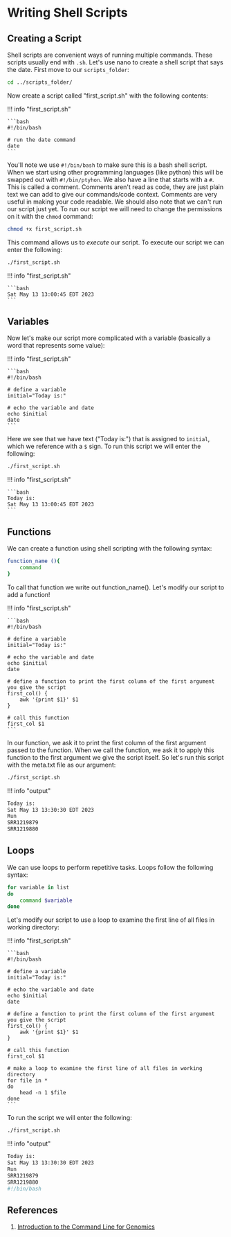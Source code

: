 # Writing Shell Scripts

## Creating a Script

Shell scripts are convenient ways of running multiple commands. These scripts usually end with `.sh`. Let's use nano to create a shell script that says the date. First move to our `scripts_folder`:

```bash 
cd ../scripts_folder/
```

Now create a script called "first_script.sh" with the following contents:


!!! info "first_script.sh"

    ```bash
    #!/bin/bash
    
    # run the date command
    date
    ```

You'll note we use `#!/bin/bash` to make sure this is a bash shell script. When we start using other programming languages (like python) this will be swapped out with `#!/bin/ptyhon`. We also have a line that starts with a `#`. This is called a comment. Comments aren't read as code, they are just plain text we can add to give our commands/code context. Comments are very useful in making your code readable. We should also note that we can't run our script just yet. To run our script we will need to change the permissions on it with the `chmod` command:

```bash
chmod +x first_script.sh 
```

This command allows us to *execute* our script. To execute our script we can enter the following:

```bash
./first_script.sh 
```

!!! info "first_script.sh"

    ```bash
    Sat May 13 13:00:45 EDT 2023
    ```
    
## Variables

Now let's make our script more complicated with a variable (basically a word that represents some value):

!!! info "first_script.sh"

    ```bash
    #!/bin/bash
    
    # define a variable
    initial="Today is:"
    
    # echo the variable and date
    echo $initial 
    date
    ```
    
Here we see that we have text ("Today is:") that is assigned to `initial`, which we reference with a `$` sign. To run this script we will enter the following:


```bash
./first_script.sh 
```

!!! info "first_script.sh"

    ```bash
    Today is:
    Sat May 13 13:00:45 EDT 2023
    ```

## Functions

We can create a function using shell scripting with the following syntax:

```bash
function_name (){
    command
}
```

To call that function we write out function_name(). Let's modify our script to add a function!

!!! info "first_script.sh"

    ```bash
    #!/bin/bash
    
    # define a variable
    initial="Today is:"
    
    # echo the variable and date
    echo $initial 
    date
    
    # define a function to print the first column of the first argument you give the script
    first_col() {
        awk '{print $1}' $1
    }
    
    # call this function
    first_col $1
    ```
    
In our function, we ask it to print the first column of the first argument passed to the function. When we call the function, we ask it to apply this function to the first argument we give the script itself. So let's run this script with the meta.txt file as our argument:

```bash
./first_script.sh
```


!!! info "output"

   ```bash
   Today is:
   Sat May 13 13:30:30 EDT 2023
   Run
   SRR1219879
   SRR1219880
   ```
   
## Loops

We can use loops to perform repetitive tasks. Loops follow the following syntax:

```bash
for variable in list
do
    command $variable
done
```

Let's modify our script to use a loop to examine the first line of all files in working directory:

!!! info "first_script.sh"

    ```bash
    #!/bin/bash
    
    # define a variable
    initial="Today is:"
    
    # echo the variable and date
    echo $initial 
    date
    
    # define a function to print the first column of the first argument you give the script
    first_col() {
        awk '{print $1}' $1
    }
    
    # call this function
    first_col $1
    
    # make a loop to examine the first line of all files in working directory
    for file in *
    do 
        head -n 1 $file
    done
    ```

To run the script we will enter the following:

```bash
./first_script.sh
```

!!! info "output"

   ```bash
   Today is:
   Sat May 13 13:30:30 EDT 2023
   Run
   SRR1219879
   SRR1219880
   #!/bin/bash
   ```


## References

1. [Introduction to the Command Line for Genomics](https://datacarpentry.org/shell-genomics/05-writing-scripts.html)
